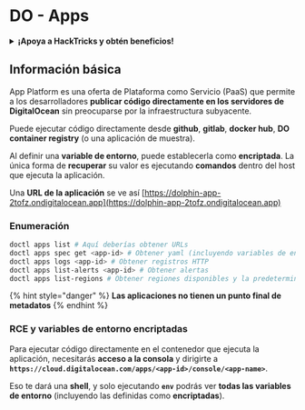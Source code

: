 # DO - Apps

<details>

<summary><strong>¡Apoya a HackTricks y obtén beneficios!</strong></summary>

* Si quieres ver a tu **empresa anunciada en HackTricks** o si quieres acceder a la **última versión de PEASS o descargar HackTricks en PDF** ¡Consulta los [**PLANES DE SUSCRIPCIÓN**](https://github.com/sponsors/carlospolop)!
* Obtén el [**oficial PEASS & HackTricks swag**](https://peass.creator-spring.com)
* Descubre [**The PEASS Family**](https://opensea.io/collection/the-peass-family), nuestra colección de exclusivos [**NFTs**](https://opensea.io/collection/the-peass-family)
* **Únete al** 💬 [**grupo de Discord**](https://discord.gg/hRep4RUj7f) o al [**grupo de telegram**](https://t.me/peass) o **sígueme** en **Twitter** 🐦 [**@carlospolopm**](https://twitter.com/carlospolopm).
* **Comparte tus trucos de hacking enviando PRs a los repositorios de GitHub de** [**HackTricks**](https://github.com/carlospolop/hacktricks) y [**HackTricks Cloud**](https://github.com/carlospolop/hacktricks-cloud).

</details>

## Información básica

App Platform es una oferta de Plataforma como Servicio (PaaS) que permite a los desarrolladores **publicar código directamente en los servidores de DigitalOcean** sin preocuparse por la infraestructura subyacente.

Puede ejecutar código directamente desde **github**, **gitlab**, **docker hub**, **DO container registry** (o una aplicación de muestra).

Al definir una **variable de entorno**, puede establecerla como **encriptada**. La única forma de **recuperar** su valor es ejecutando **comandos** dentro del host que ejecuta la aplicación.

Una **URL de la aplicación** se ve así [https://dolphin-app-2tofz.ondigitalocean.app](https://dolphin-app-2tofz.ondigitalocean.app)

### Enumeración

```bash
doctl apps list # Aquí deberías obtener URLs
doctl apps spec get <app-id> # Obtener yaml (incluyendo variables de entorno, que pueden estar encriptadas)
doctl apps logs <app-id> # Obtener registros HTTP
doctl apps list-alerts <app-id> # Obtener alertas
doctl apps list-regions # Obtener regiones disponibles y la predeterminada
```

{% hint style="danger" %}
**Las aplicaciones no tienen un punto final de metadatos**
{% endhint %}

### RCE y variables de entorno encriptadas

Para ejecutar código directamente en el contenedor que ejecuta la aplicación, necesitarás **acceso a la consola** y dirigirte a **`https://cloud.digitalocean.com/apps/<app-id>/console/<app-name>`**.

Eso te dará una **shell**, y solo ejecutando **`env`** podrás ver **todas las variables de entorno** (incluyendo las definidas como **encriptadas**).